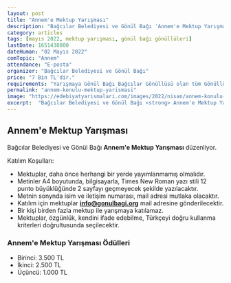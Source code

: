 ```yaml
---
layout: post
title: "Annem'e Mektup Yarışması"
description: "Bağcılar Belediyesi ve Gönül Bağı 'Annem'e Mektup Yarışması' düzenliyor."
category: articles
tags: [mayıs 2022, mektup yarışması, gönül bağı gönüllüleri]
lastDate: 1651438800
dateHuman: "02 Mayıs 2022"
comTopic: "Annem"
attendance: "E-posta"
organizer: "Bağcılar Belediyesi ve Gönül Bağı"
price: "7 Bin TL'dir."
requirements: "Yarışmaya Gönül Bağı Bağcılar Gönüllüsü olan tüm Gönüllülerimiz katılabilir."
permalink: "annem-konulu-mektup-yarismasi"
image: "https://edebiyatyarismalari.com/images/2022/nisan/annem-konulu-mektup-yarismasi.jpg"
excerpt:  "Bağcılar Belediyesi ve Gönül Bağı <strong> Annem'e Mektup Yarışması </strong> düzenliyor."
---
```


## Annem'e Mektup Yarışması
Bağcılar Belediyesi ve Gönül Bağı **Annem'e Mektup Yarışması** düzenliyor.

Katılım Koşulları:
- Mektuplar, daha önce herhangi bir yerde yayımlanmamış olmalıdır.
- Metinler A4 boyutunda, bilgisayarla, Times New Roman yazı stili 12 punto büyüklüğünde 2 sayfayı geçmeyecek şekilde yazılacaktır.
- Metnin sonynda isim ve iletişim numarası, mail adresi mutlaka olacaktır.
- Katılım için mektuplar **info@gonulbagi.org** mail adresine gönderilecektir.
- Bir kişi birden fazla mektup ile yarışmaya katılamaz.
- Mektuplar, özgünlük, kendini ifade edebilme, Türkçeyi doğru kullanma kriterleri doğrultusunda seçilecektir.


### Annem'e Mektup Yarışması Ödülleri
- Birinci: 3.500 TL
- İkinci: 2.500 TL
- Üçüncü: 1.000 TL

